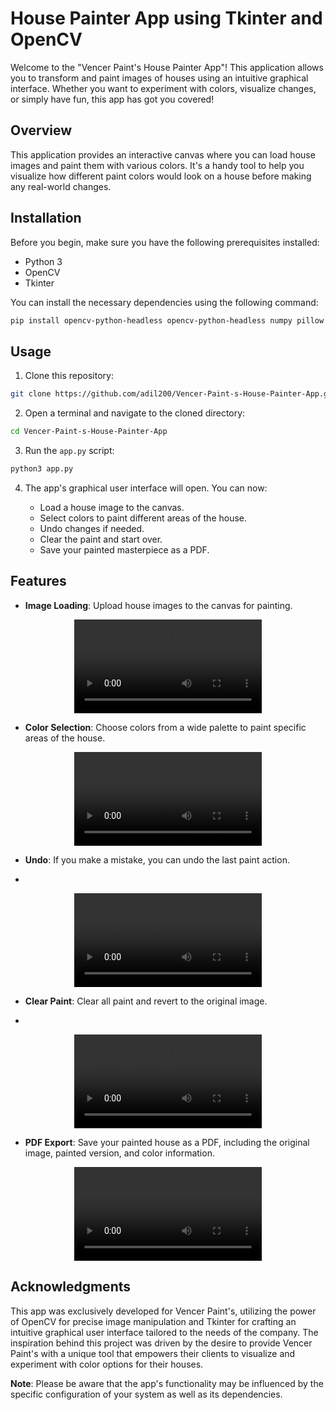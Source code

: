 # House Painter App using Tkinter and OpenCV

Welcome to the "Vencer Paint's House Painter App"! This application allows you to transform and paint images of houses using an intuitive graphical interface. Whether you want to experiment with colors, visualize changes, or simply have fun, this app has got you covered!

## Overview

This application provides an interactive canvas where you can load house images and paint them with various colors. It's a handy tool to help you visualize how different paint colors would look on a house before making any real-world changes.

## Installation

Before you begin, make sure you have the following prerequisites installed:

- Python 3
- OpenCV
- Tkinter

You can install the necessary dependencies using the following command:

```bash
pip install opencv-python-headless opencv-python-headless numpy pillow
```

## Usage

1. Clone this repository:

```bash
git clone https://github.com/adil200/Vencer-Paint-s-House-Painter-App.git
```

2. Open a terminal and navigate to the cloned directory:

```bash
cd Vencer-Paint-s-House-Painter-App
```

3. Run the `app.py` script:

```bash
python3 app.py
```

4. The app's graphical user interface will open. You can now:

   - Load a house image to the canvas.
   - Select colors to paint different areas of the house.
   - Undo changes if needed.
   - Clear the paint and start over.
   - Save your painted masterpiece as a PDF.

## Features

- **Image Loading**: Upload house images to the canvas for painting.
<center>
   <div style="text-align:center;">
      <video controls>
         <source src="Videos/Uploading.mp4" type="video/mp4">
         Your browser does not support the video tag.
      </video>
   </div>
</center>

- **Color Selection**: Choose colors from a wide palette to paint specific areas of the house.
  
<center>
   <div style="text-align:center;">
      <video controls>
         <source src="Videos/Uploading.mp4" type="video/mp4">
         Your browser does not support the video tag.
      </video>
   </div>
</center>

- **Undo**: If you make a mistake, you can undo the last paint action.

- 
<center>
   <div style="text-align:center;">
      <video controls>
         <source src="Videos/Paint.mp4" type="video/mp4">
         Your browser does not support the video tag.
      </video>
   </div>
</center>

- **Clear Paint**: Clear all paint and revert to the original image.

- 
<center>
   <div style="text-align:center;">
      <video controls>
         <source src="Videos/Undo.mp4" type="video/mp4">
         Your browser does not support the video tag.
      </video>
   </div>
</center>

- **PDF Export**: Save your painted house as a PDF, including the original image, painted version, and color information.

<center>
   <div style="text-align:center;">
      <video controls>
         <source src="Videos/Save.mp4" type="video/mp4">
         Your browser does not support the video tag.
      </video>
   </div>
</center>

## Acknowledgments

This app was exclusively developed for Vencer Paint's, utilizing the power of OpenCV for precise image manipulation and Tkinter for crafting an intuitive graphical user interface tailored to the needs of the company. The inspiration behind this project was driven by the desire to provide Vencer Paint's with a unique tool that empowers their clients to visualize and experiment with color options for their houses.

**Note**: Please be aware that the app's functionality may be influenced by the specific configuration of your system as well as its dependencies.
